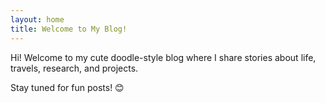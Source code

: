 ```yaml
---
layout: home
title: Welcome to My Blog!
---
```


Hi! Welcome to my cute doodle-style blog where I share stories about life, travels, research, and projects.

Stay tuned for fun posts! 😊

